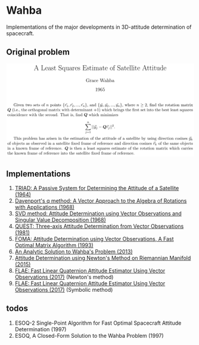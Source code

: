 # Wahba
Implementations of the major developments in 3D-attitude determination of spacecraft.

## Original problem
<p align="center">
  <img src="wahba's_problem.PNG" width="800">
</p>

## Implementations
1. [TRIAD: A Passive System for Determining the Attitude of a Satellite (1964)](matlab/algorithms/triad1964.m)
2. [Davenport's q method: A Vector Approach to the Algebra of Rotations with Applications (1968)](matlab/algorithms/davenport1968.m)
3. [SVD method: Attitude Determination using Vector Observations and Singular Value Decomposition (1968)](matlab/algorithms/svd1968.m)
4. [QUEST: Three-axis Attitude Determination from Vector Observations (1981)](matlab/algorithms/quest1981.m)
5. [FOMA: Attitude Determination using Vector Observations, A Fast Optimal Matrix Algorithm (1993)](matlab/algorithms/foma1993.m)
6. [An Analytic Solution to Wahba's Problem (2013)](matlab/algorithms/yang_analytical2013.m)
7. [Attitude Determination using Newton's Method on Riemannian Manifold (2015)](matlab/algorithms/yang_manifold2015.m)
8. [FLAE: Fast Linear Quaternion Attitude Estimator Using Vector Observations (2017)](matlab/algorithms/flae_newton2017.m) (Newton's method)
9. [FLAE: Fast Linear Quaternion Attitude Estimator Using Vector Observations (2017)](matlab/algorithms/flae_symbolic2017.m) (Symbolic method)

## todos
1. ESOQ-2 Single-Point Algorithm for Fast Optimal Spacecraft Attitude Determination (1997)
2. ESOQ, A Closed-Form Solution to the Wahba Problem (1997)
